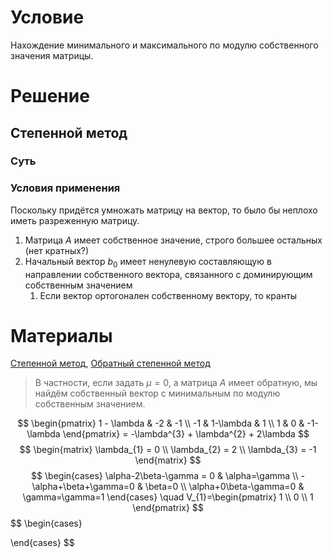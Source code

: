# Условие
Нахождение минимального и максимального по модулю собственного значения
матрицы.
# Решение
## Степенной метод
### Суть

### Условия применения
Поскольку придётся умножать матрицу на вектор, то было бы неплохо иметь разреженную матрицу.
1. Матрица $A$ имеет собственное значение, строго большее остальных (нет кратных?)
2. Начальный вектор $b_{0}$ имеет ненулевую составляющую в направлении собственного вектора, связанного с доминирующим собственным значением
	1. Если вектор ортогонален собственному вектору, то кранты


# Материалы
[Степенной метод](https://ru.wikipedia.org/wiki/Степенной_метод), [Обратный степенной метод](https://ru.wikipedia.org/wiki/Обратный_степенной_метод)
> В частности, если задать $\mu = 0$, а матрица $A$ имеет обратную, мы найдём собственный вектор с минимальным по модулю собственным значением.




$$
\begin{pmatrix}
1 - \lambda & -2 & -1 \\
-1 & 1-\lambda & 1 \\
1 & 0 & -1-\lambda
\end{pmatrix} = -\lambda^{3} + \lambda^{2} + 2\lambda
$$
$$
\begin{matrix}
\lambda_{1} = 0 \\
\lambda_{2} = 2 \\
\lambda_{3} = -1
\end{matrix}
$$
$$
\begin{cases}
\alpha-2\beta-\gamma = 0 & \alpha=\gamma \\
-\alpha+\beta+\gamma=0 & \beta=0 \\
\alpha+0\beta-\gamma=0 & \gamma=\gamma=1
\end{cases} \quad V_{1}=\begin{pmatrix}
1 \\
0 \\
1
\end{pmatrix} 
$$
$$
\begin{cases}

\end{cases}
$$